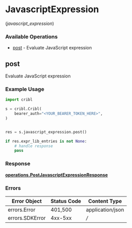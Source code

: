 # JavascriptExpression
(*javascript_expression*)

### Available Operations

* [post](#post) - Evaluate JavaScript expression

## post

Evaluate JavaScript expression

### Example Usage

```python
import cribl

s = cribl.Cribl(
    bearer_auth="<YOUR_BEARER_TOKEN_HERE>",
)


res = s.javascript_expression.post()

if res.expr_lib_entries is not None:
    # handle response
    pass

```


### Response

**[operations.PostJavascriptExpressionResponse](../../models/operations/postjavascriptexpressionresponse.md)**
### Errors

| Error Object     | Status Code      | Content Type     |
| ---------------- | ---------------- | ---------------- |
| errors.Error     | 401,500          | application/json |
| errors.SDKError  | 4xx-5xx          | */*              |
